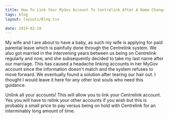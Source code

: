 ```yaml
---
title: How To Link Your MyGov Account To Centrelink After A Name Change
tags: blog
layout: layouts/Blog.tsx

date: 2019-02-10
---
```



My wife and I are about to have a baby, as such my wife is applying for paid parental leave which is painfully done through the Centrelink system. We also got married in the intervening years between us being on Centrelink regularly and now, and she subsequently decided to take my last name after our marriage. This has caused a headache linking accounts in her MyGov account since the information doesn't match and the system refuses to move forward. We eventually found a solution after tearing our hair out. I thought I would leave it here for any other lost souls who need this guidance.

<!--more-->

Unlink all your accounts! This will allow you to link your Centrelink account. Yes you will have to relink your other accounts if you wish but this is probably a small price to pay versus being on hold with Centrelink for an interminably long amount of time.